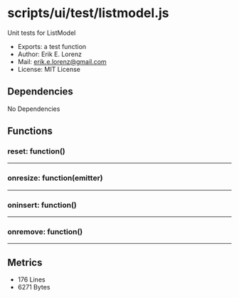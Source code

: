 # scripts/ui/test/listmodel.js


Unit tests for ListModel

* Exports: a test function
* Author: Erik E. Lorenz 
* Mail: <erik.e.lorenz@gmail.com>
* License: MIT License


## Dependencies

No Dependencies

## Functions

###         reset: function()

---

###         onresize: function(emitter)

---

###         oninsert: function()

---

###         onremove: function()

---

## Metrics

* 176 Lines
* 6271 Bytes

